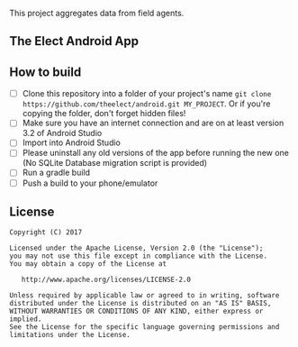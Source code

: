 
This project aggregates data from field agents.

## The Elect Android App

## How to build

- [ ] Clone this repository into a folder of your project's name `git clone https://github.com/theelect/android.git MY_PROJECT`. Or if you're copying the folder, don't forget hidden files!
- [ ] Make sure you have an internet connection and are on at least version 3.2 of Android Studio
- [ ] Import into Android Studio
- [ ] Please uninstall any old versions of the app before running the new one (No SQLite Database migration script is provided)
- [ ] Run a gradle build
- [ ] Push a build to your phone/emulator

## License

    Copyright (C) 2017

    Licensed under the Apache License, Version 2.0 (the "License");
    you may not use this file except in compliance with the License.
    You may obtain a copy of the License at

       http://www.apache.org/licenses/LICENSE-2.0

    Unless required by applicable law or agreed to in writing, software
    distributed under the License is distributed on an "AS IS" BASIS,
    WITHOUT WARRANTIES OR CONDITIONS OF ANY KIND, either express or implied.
    See the License for the specific language governing permissions and
    limitations under the License.
